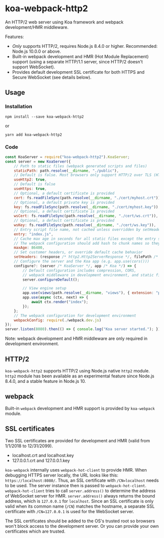# koa-webpack-http2

An HTTP/2 web server using Koa framework and webpack development/HMR middleware.

Features:
- *Only* supports HTTP/2, requires Node.js 8.4.0 or higher. Recommended: Node.js 10.0.0 or above.
- Built-in webpack development and HMR (Hot Module Replacement) support (using a separate HTTP/1.1 server, since HTTP/2 doesn't support WebSocket).
- Provides default development SSL certificate for both HTTPS and Secure WebSocket (see details below).

## Usage
### Installation
```
npm install --save koa-webpack-http2
```
or
```
yarn add koa-webpack-http2
```

### Code
```js
const KoaServer = require("koa-webpack-http2").KoaServer;
const server = new KoaServer({
    // Path to static files (webpack generated scripts and files)
    staticPath: path.resolve(__dirname, "./public"),
    // Default is false. Most browsers only support HTTP/2 over TLS (HTTPS)
    useHttp2: true,
    // Default is false
    useHttps: true,
    // Optional, a default certificate is provided
    cert: fs.readFileSync(path.resolve(__dirname, "./cert/myhost.crt")),
    // Optional, a default private key is provided
    key: fs.readFileSync(path.resolve(__dirname, "./cert/myhost.key")),
    // Optional, a default certificate is provided
    wsCert: fs.readFileSync(path.resolve(__dirname, "./cert/ws.crt")),
    // Optional, a default certificate is provided
    wsKey: fs.readFileSync(path.resolve(__dirname, "./cert/ws.key")),
    // Entry script file name, not cached unless overridden by setHeaders
    entry: "index.js",
    // Cache max age in seconds for all static files except the entry script. Default is 2592000 (30 days).
    // The webpack configuration should add hash to chunk names so they will be reloaded whenever changed
    maxAge: 86400,
    // Set customer headers, or override default cache behavior
    setHeaders: (response /* http2.Http2ServerResponse */, filePath /* string */, stat) => {},
    // Configure the server and the Koa app (e.g. app.use(cors()))
    configure?: (server /* KoaServer */, app /* Koa */) => {
        // Default configuration includes compression, CORS,
        // webpack middleware in development environment, and static files in production environment
        server.configureDefault();

        // View engine setup
        app.use(views(path.resolve(__dirname, "views"), { extension: "pug" }));
        app.use(async (ctx, next) => {
            await ctx.render("index");
        });
    };
    // The webpack configuration for development environment
    webpackConfig: require(./webpack.dev.js)
});
server.listen(8080).then(() => { console.log("Koa server started."); });
```
Note: webpack development and HMR middleware are only required in development environment.

## HTTP/2
`koa-webpack-http2` supports HTTP/2 using Node.js native `http2` module. `http2` module has been available as an experimental feature since Node.js 8.4.0, and a stable feature in Node.js 10.

## webpack
Built-in `webpack` development and HMR support is provided by `koa-webpack` module.

## SSL certificates
Two SSL certificates are provided for development and HMR (valid from 1/1/2018 to 12/31/2099).
- localhost.crt and localhost.key
- 127.0.0.1.crt and 127.0.0.1.key

`koa-webpack` internally uses `webpack-hot-client` to provide HMR.
When debugging HTTPS server locally, the URL looks like this: `https://localhost:8080/`. Thus, an SSL certificate with `/CN=localhost` needs to be used. The server instance then is passed to `webpack-hot-client`. `webpack-hot-client` tries to call `server.address()` to determine the address of WebSocket server for HMR. `server.address()` always returns the bound address, which is `127.0.0.1` for `localhost`. Since an SSL certificate is only valid when its common name (`/CN`) matches the hostname, a separate SSL certificate with `/CN=127.0.0.1` is used for the WebSocket server.

The SSL certificates should be added to the OS's trusted root so browsers won't block access to the development server. Or you can provide your own certificates which are trusted.